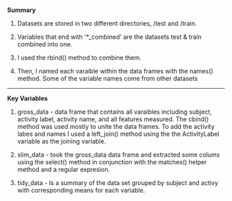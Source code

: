 **Summary**

1. Datasets are stored in two different directories, /test and /train.

2. Variables that end with '*_combined' are the datasets test & train combined into one.

3. I used the rbind() method to combine them.

4. Then, I named each varaible within the data frames with the names() method. Some of the variable names come from other datasets

---
**Key Variables**

1. gross_data - data frame that contains all varaibles including subject, activity label, activity name, and all features measured. The cbind() method was used mostly to unite the data frames. To add the activity labes and names I used a left_join() method using the the ActivityLabel variable as the joining variable.

2. slim_data - took the gross_data data frame and extracted some colums using the select() method in conjunction with the matches() helper method and a regular expresion.

3. tidy_data - Is a summary of the data set grouped by subject and activy with corresponding means for each variable.
